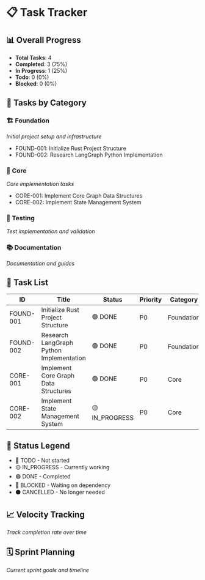 # 📋 Task Tracker

## 📊 Overall Progress
- **Total Tasks**: 4
- **Completed**: 3 (75%)
- **In Progress**: 1 (25%)
- **Todo**: 0 (0%)
- **Blocked**: 0 (0%)

## 🎯 Tasks by Category

### 🏗️ Foundation
*Initial project setup and infrastructure*
- FOUND-001: Initialize Rust Project Structure
- FOUND-002: Research LangGraph Python Implementation

### 🔧 Core
*Core implementation tasks*
- CORE-001: Implement Core Graph Data Structures
- CORE-002: Implement State Management System

### 🧪 Testing
*Test implementation and validation*

### 📚 Documentation
*Documentation and guides*

## 📝 Task List

| ID | Title | Status | Priority | Category | Started | Completed |
|----|-------|--------|----------|----------|---------|-----------|
| FOUND-001 | Initialize Rust Project Structure | 🟢 DONE | P0 | Foundation | 2025-09-14 | 2025-09-14 |
| FOUND-002 | Research LangGraph Python Implementation | 🟢 DONE | P0 | Foundation | 2025-09-14 | 2025-09-14 |
| CORE-001 | Implement Core Graph Data Structures | 🟢 DONE | P0 | Core | 2025-09-14 | 2025-09-14 |
| CORE-002 | Implement State Management System | 🟡 IN_PROGRESS | P0 | Core | 2025-09-15 | - |

## 🔄 Status Legend
- 🔴 TODO - Not started
- 🟡 IN_PROGRESS - Currently working
- 🟢 DONE - Completed
- 🔵 BLOCKED - Waiting on dependency
- ⚫ CANCELLED - No longer needed

## 📈 Velocity Tracking
*Track completion rate over time*

## 🗓️ Sprint Planning
*Current sprint goals and timeline*